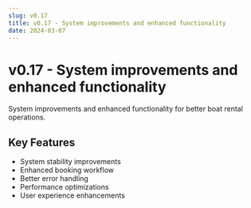 ```yaml
---
slug: v0.17
title: v0.17 - System improvements and enhanced functionality
date: 2024-03-07
---
```


# v0.17 - System improvements and enhanced functionality

System improvements and enhanced functionality for better boat rental operations.

## Key Features

- System stability improvements
- Enhanced booking workflow
- Better error handling
- Performance optimizations
- User experience enhancements
